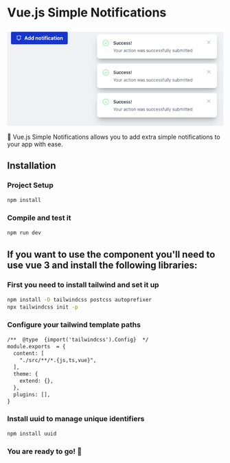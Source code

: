 # Vue.js Simple Notifications

![Vue.js Simple Notifications](https://raw.githubusercontent.com/lucasvallejo1992/vue-notifications/2452d98c2661c7b9a4189b73e62046dbd4dcd22d/docs/simple-notification.png)

🎉 Vue.js Simple Notifications allows you to add extra simple notifications to your app with ease.

## Installation

### Project Setup
```sh
npm install
```

### Compile and test it
```sh
npm run dev
```

## If you want to use the component you'll need to use vue 3 and install the following libraries:

### First you need to install tailwind and set it up
```sh
npm install -D tailwindcss postcss autoprefixer
npx tailwindcss init -p
```

### Configure your tailwind template paths
```
/**  @type  {import('tailwindcss').Config}  */
module.exports  = {
  content: [
    "./src/**/*.{js,ts,vue}",
  ],
  theme: {
    extend: {},
  },
  plugins: [],
}
```

### Install uuid to manage unique identifiers
```sh
npm install uuid
```

### You are ready to go! 🚀
